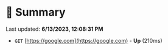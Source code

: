 # 📖 Summary
Last updated: **6/13/2023, 12:08:31 PM**

- `GET` [https://google.com](https://google.com) - **Up** (210ms)
